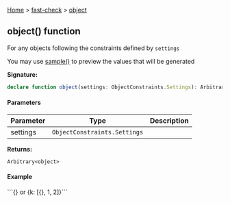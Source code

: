 [Home](/) &gt; [fast-check](../fast-check.md) &gt; [object](object_2.md)

## object() function

For any objects following the constraints defined by `settings`

You may use [sample()](sample_1.md) to preview the values that will be generated

<b>Signature:</b>

```typescript
declare function object(settings: ObjectConstraints.Settings): Arbitrary<object>;
```

#### Parameters

|  Parameter | Type | Description |
|  --- | --- | --- |
|  settings | <code>ObjectConstraints.Settings</code> |  |

<b>Returns:</b>

`Arbitrary<object>`

#### Example

\`\`\`<!-- -->{<!-- -->} or {<!-- -->k: \[{<!-- -->}<!-- -->, 1, 2\]<!-- -->}<!-- -->\`\`\`

